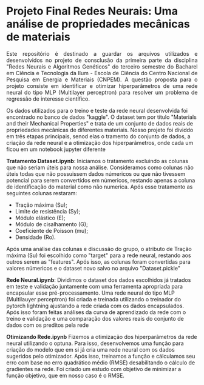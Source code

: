 # Projeto Final Redes Neurais: Uma análise de propriedades mecânicas de materiais

<p align = 'justify'>Este repositório é destinado a guardar os arquivos utilizados e desenvolvidos no projeto de consclusão da primeira parte da disciplina "Redes Neurais e Algoritmos Genéticos" do terceiro semestre do Bacharel em Ciência e Tecnologia da Ilum - Escola de Ciência do Centro Nacional de Pesquisa em Energia e Materiais (CNPEM). A questão proposta para o projeto consiste em identificar e otimizar hiperparâmetros de uma rede neural do tipo MLP (Multilayer perceptron) para resolver um problema de regressão de interesse científico.</p>
<p>Os dados utilizados para o treino e teste da rede neural desenvolvida foi encontrado no banco de dados "kaggle". O dataset tem por título "Materials and their Mechanical Properties" e trata de um conjunto de dados reais de propriedades mecânicas de diferentes materiais. Nosso projeto foi dividdo em três etapas principais, senod elas o tramento do conjunto de dados, a criação da rede neural e a otimização dos hiperparâmetros, onde cada um ficou em um notebook jupyter diferente</p>

<p>

<b>Tratamento Dataset.ipynb</b>: Iniciamos o tratamento excluindo as colunas que não seriam úteis para nossa análise. Consideramos como colunas não úteis todas que não possuissem dados númericos ou que não tivessem potencial para serem convertidos em númericos, restando apenas a coluna de identificação do material como não numerica. Após esse tratamento as seguintes colunas restaram:

<ul>
  <li>Tração máxima (Su);</li>
  <li>Limite de resistência (Sy);</li>
  <li>Módulo elástico (E);</li>
  <li>Módulo de cisalhamento (G);</li>
  <li>Coeficiente de Poisson (mu);</li>
  <li>Densidade (Ro).</li>
</ul>

Após uma análise das colunas e discussão do grupo, o atributo de Tração máxima (Su) foi escolhido como "target" para a rede neural, restando aos outros serem as "features". Após isso, as colunas foram convertidas para valores númericos e o dataset novo salvo no arquivo "Dataset.pickle"


<b>Rede Neural.ipynb</b>: Dividimos o dataset dos dados escolhidos já tratados em teste e validação juntamente com uma ferramenta apropriada para encapsular esse pré-processamento. Uma rede neural do tipo MLP (Multilauyer perceptron) foi criada e treinada utilizando o treinador do pytorch lightning ajustando a rede criada com os dados encapsulados. Após isso foram feitas análises da curva de aprendizado da rede com o treino e validação e uma comparação dos valores reais do conjunto de dados com os preditos pela rede


<b>Otimizando Rede.ipynb</b> Fizemos a otimização dos hiperparâmetros da rede neural utilizando o optuna. Para isso, desenvolvemos uma função para criação do modelo que em si já cria uma rede neural com os dados sugeridos pelo otimizador. Após isso, treinamos a função e cálculamos seu erro com base no erro quadrático médio (RMSE) desabilitando o cálculo de gradientes na rede. Foi criado um estudo com objetivo de minimizar a função objetivo, que em nosso caso é o RMSE.

</p>
